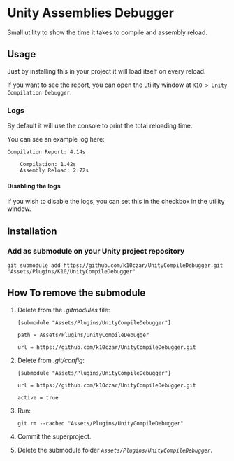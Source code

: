# Unity Assemblies Debugger

Small utility to show the time it takes to compile and assembly reload.

## Usage

Just by installing this in your project it will load itself on every reload.

If you want to see the report, you can open the utility window at `K10 > Unity Compilation Debugger`.

### Logs

By default it will use the console to print the total reloading time.

You can see an example log here:

```
Compilation Report: 4.14s

	Compilation: 1.42s
	Assembly Reload: 2.72s
```

#### Disabling the logs

If you wish to disable the logs, you can set this in the checkbox in the utility window.

## Installation

### Add as submodule on your Unity project repository

``git submodule add https://github.com/k10czar/UnityCompileDebugger.git "Assets/Plugins/K10/UnityCompileDebugger"``

## How To remove the submodule

1.  Delete from the  _.gitmodules_  file:

	`[submodule "Assets/Plugins/UnityCompileDebugger"]`
	
	`path = Assets/Plugins/UnityCompileDebugger`
	
	`url = https://github.com/k10czar/UnityCompileDebugger.git`
	
2.  Delete from  _.git/config_:

	`[submodule "Assets/Plugins/UnityCompileDebugger"]`
	
	`url = https://github.com/k10czar/UnityCompileDebugger.git`
	
	`active = true`
	
3.  Run:

	`git rm --cached "Assets/Plugins/UnityCompileDebugger"`

4.  Commit the superproject.

5.  Delete the submodule folder _`Assets/Plugins/UnityCompileDebugger`_.
